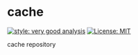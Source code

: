 # cache

[![style: very good analysis][very_good_analysis_badge]][very_good_analysis_link]
[![License: MIT][license_badge]][license_link]

cache repository

[license_badge]: https://img.shields.io/badge/license-MIT-blue.svg
[license_link]: https://opensource.org/licenses/MIT
[very_good_analysis_badge]: https://img.shields.io/badge/style-very_good_analysis-B22C89.svg
[very_good_analysis_link]: https://pub.dev/packages/very_good_analysis